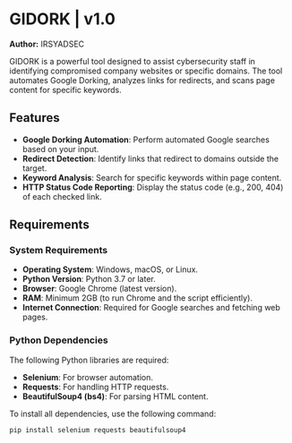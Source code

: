 # GIDORK | v1.0
**Author:** IRSYADSEC  

GIDORK is a powerful tool designed to assist cybersecurity staff in identifying compromised company websites or specific domains. The tool automates Google Dorking, analyzes links for redirects, and scans page content for specific keywords.


## Features
- **Google Dorking Automation**: Perform automated Google searches based on your input.
- **Redirect Detection**: Identify links that redirect to domains outside the target.
- **Keyword Analysis**: Search for specific keywords within page content.
- **HTTP Status Code Reporting**: Display the status code (e.g., 200, 404) of each checked link.


## Requirements

### **System Requirements**
- **Operating System**: Windows, macOS, or Linux.
- **Python Version**: Python 3.7 or later.
- **Browser**: Google Chrome (latest version).
- **RAM**: Minimum 2GB (to run Chrome and the script efficiently).
- **Internet Connection**: Required for Google searches and fetching web pages.

### **Python Dependencies**
The following Python libraries are required:
- **Selenium**: For browser automation.
- **Requests**: For handling HTTP requests.
- **BeautifulSoup4 (bs4)**: For parsing HTML content.

To install all dependencies, use the following command:
```bash
pip install selenium requests beautifulsoup4

